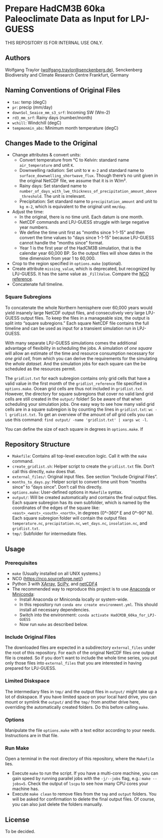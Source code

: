 Prepare HadCM3B 60ka Paleoclimate Data as Input for LPJ-GUESS
=============================================================

THIS REPOSITORY IS FOR INTERNAL USE ONLY.

Authors
-------

Wolfgang Traylor (wolfgang.traylor@senckenberg.de), Senckenberg Biodiversity and Climate Research Centre Frankfurt, Germany

Naming Conventions of Original Files
------------------------------------

- `tas`: temp (degC)
- `pr`: precip (mm/day)
- `downSol_Seaice_mm_s3_srf`: Incoming SW (Wm-2)
- `rd3_mm_srf`: Rainy days (number/month)
- `wchill`: Windchill (degC)
- `tempmonmin_abs`: Minimum month temperature (degC)

Changes Made to the Original
----------------------------

- Change attributes & convert units:
	- Convert temperature from °C to Kelvin: standard name `air_temperature` and unit `K`.
	- Downwelling radiation: Set unit to `W m-2` and standard name to `surface_downwelling_shortwave_flux`. Though there’s no unit given in the original NetCDF file, we assume that it is in W/m².
	- Rainy days: Set standard name to `number_of_days_with_lwe_thickness_of_precipitation_amount_above_threshold`. The unit is irrelevant.
	- Precipitation: Set standard name to `precipitation_amount` and unit to `kg m-2`, which is equivalent to the original unit `mm/day`.
- Adjust the time:
	- In the original, there is no time unit. Each datum is one month.
	- NetCDF commands and LPJ-GUESS struggle with large negative year numbers.
	- We define the time unit first as "months since 1-1-15" and then convert the time values to "days since 1-1-15" because LPJ-GUESS cannot handle the "months since" format.
    - Year 1 is the first year of the HadCM3B simulation, that is the calendar year 60,000 BP. So the output files will show dates in the time dimension from year 1 to 60,000.
- Crop to the region specified in `options.make` (optional).
- Create attribute `missing_value`, which is deprecated, but recognized by LPJ-GUESS. It has the same value as `_FillValue`. Compare the [NCO reference](http://nco.sourceforge.net/nco.html#Missing-Values).
- Concatenate full timeline.

### Square Subregions
To concatenate the whole Northern hemisphere over 60,000 years would yield insanely large NetCDF output files, and consecutively very large LPJ-GUESS output files. To keep the files in a manageable size, the output is split into “square subregions.” Each square NetCDF file contains the full timeline and can be used as input for a transient simulation run in LPJ-GUESS.

With many separate LPJ-GUESS simulations comes the additional advantage of flexibility in scheduling the jobs. A simulation of _one square_ will allow an estimate of the time and resource consumption necessary for _one grid cell,_ from which you can derive the requirements for the simulating the _whole dataset._ And the simulation jobs for each square can the be scheduled as the resources permit.

The `gridlist.txt` for each subregion contains only grid cells that have a valid value in the first month of the `gridlist_reference` file specified in `options.make`. Ocean grid cells are thus not included in `gridlist.txt`. However, the directory for square subregions that cover no valid land grid cells are still created in the `output/` folder! So be aware of that when scheduling your simulation jobs. One easy way to see how many valid grid cells are in a square subregion is by counting the lines in `gridlist.txt`: `wc -l gridlist.txt`. To get an overview of the amount of _all_ grid cells you can use this command: `find output/ -name 'gridlist.txt' | xargs wc -l`.

You can define the size of each square in degrees in `options.make`. If

Repository Structure
--------------------

- `Makefile`: Contains all top-level execution logic. Call it with the `make` command.
- `create_gridlist.sh`: Helper script to create the `gridlist.txt` file. Don’t call this directly, `make` does that.
- `external_files/`: Original input files. See section “Include Original Files”.
- `months_to_days.py`: Helper script to convert time unit from “months since” to “days since”. Don’t call this directly.
- `options.make`: User-defined options in `Makefile` syntax.
- `output/`: Will be created automatically and contains the final output files. Each square subregion has its own subfolder, which is named by the coordinates of the edges of the square like: `<east>_<west>_<south>_<north>`, in degrees (0°–360° E and 0°–90° N). Each square subregion folder will contain the output files `temperature.nc`, `precipitation.nc`, `wet_days.nc`, `insolation.nc`, and `gridlist.txt`.
- `tmp/`: Subfolder for intermediate files.

Usage
-----

### Prerequisites
- `make` (Usually installed on all UNIX systems.)
- NCO (<https://nco.sourceforge.net/>)
- Python 3 with [XArray](https://pypi.org/project/xarray/), [SciPy](https://pypi.org/project/scipy/), and [netCDF4](https://pypi.org/project/netCDF4/)
- The recommended way to reproduce this project is to use [Anaconda](https://anaconda.org) or [Miniconda](https://docs.conda.io/en/latest/miniconda.html):
    + Install Anaconda or Miniconda locally or system-wide.
    + In this repository run `conda env create environment.yml`. This should install all necessary dependencies.
    + Switch into the environment: `conda activate HadCM3B_60ka_for_LPJ-GUESS`
    + Now run `make` as described below.

### Include Original Files
The downloaded files are expected in a subdirectory `external_files` under the root of this repository.
For each of the original NetCDF files one output file is created.
So if you don’t want to include the whole time series, you put only those files into `external_files` that you are interested in having prepared for LPJ-GUESS.

### Limited Diskspace
The intermediary files in `tmp/` and the output files in `output/` might take up a lot of diskspace. If you have limited space on your local hard drive, you can mount or symlink the `output/` and the `tmp/` from another drive here, overriding the automatically created folders. Do this before calling `make`.

### Options
Manipulate the file `options.make` with a text editor according to your needs.
Instructions are in that file.

### Run Make
Open a terminal in the root directory of this repository, where the `Makefile` lies.

- Execute `make` to run the script. If you have a multi-core machine, you can gain speed by running parallel jobs with the `-j/--jobs` flag, e.g.: `make --jobs=5`. Check the output of `lscpu` to see how many CPU cores your machine has.
- Execute `make clean` to remove files from the `tmp` and `output` folders. You will be asked for confirmation to delete the final output files. Of course, you can also just delete the folders manually.

License
-------

To be decided.
